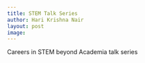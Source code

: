 ```yaml
---
title: STEM Talk Series
author: Hari Krishna Nair
layout: post
image: 
---
```


Careers in STEM beyond Academia talk series

<!--more-->

